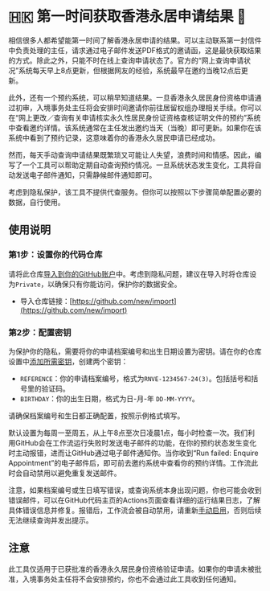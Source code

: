 # 🇭🇰 第一时间获取香港永居申请结果 🔔

相信很多人都希望能第一时间了解香港永居申请的结果。可以主动联系第一封信件中负责处理的主任，请求通过电子邮件发送PDF格式的邀请函，这是最快获取结果的方式。除此之外，只能不时在线上查询申请状态了。官方的“网上查询申请状况”系统每天早上8点更新，但根据网友的经验，系统最早在邀约当晚12点后更新。

此外，还有一个预约系统，可以稍早知道结果。一旦香港永久居民身份资格申请通过初审，入境事务处主任将会安排时间邀请你前往居留权组办理相关手续。你可以在“网上更改／查询有关申请核实永久性居民身份证资格查核证明文件的预约”系统中查看邀约详情。该系统通常在主任发出邀约当天（当晚）即可更新。如果你在该系统中看到了预约记录，这意味着你的香港永久居民申请已经成功。

然而，每天手动查询申请结果既繁琐又可能让人失望，浪费时间和情感。因此，编写了一个工具可以帮助定期自动查询预约情况。一旦系统状态发生变化，工具将自动发送电子邮件通知，只需静候邮件通知即可。

考虑到隐私保护，该工具不提供代查服务。但你可以按照以下步骤简单配置必要的数据，自行使用。

## 使用说明

### 第1步：设置你的代码仓库
请将此仓库[导入到你的GitHub账户](https://docs.github.com/zh/migrations/importing-source-code/using-github-importer/importing-a-repository-with-github-importer)中。考虑到隐私问题，建议在导入时将仓库设为`Private`，以确保只有你能访问，保护你的数据安全。
   - 导入仓库链接：[https://github.com/new/import](https://github.com/new/import)

### 第2步：配置密钥
为保护你的隐私，需要将你的申请档案编号和出生日期设置为密钥。请在你的仓库设置中[添加所需密钥](https://docs.github.com/zh/actions/security-guides/using-secrets-in-github-actions#creating-secrets-for-a-repository)，创建两个密钥：
   - `REFERENCE`：你的申请档案编号，格式为`RNVE-1234567-24(3)`。包括括号和括号里的验证码。
   - `BIRTHDAY`：你的出生日期，格式为日-月-年 `DD-MM-YYYY`。

请确保档案编号和生日都正确配置，按照示例格式填写。

默认设置为每周一至周五，从上午8点至次日凌晨1点，每小时检查一次。我们利用GitHub会在工作流运行失败时发送电子邮件的功能，在你的预约状态发生变化时主动报错，进而让GitHub通过电子邮件通知你。当你收到“Run failed: Enquire Appointment”的电子邮件后，即可前去邀约系统中查看你的预约详情。工作流此时会自动禁用以避免重复发送邮件。

注意，如果档案编号或生日填写错误，或查询系统本身出现问题，你也可能会收到错误邮件，可以在GitHub代码主页的Actions页面查看详细的运行结果日志，了解具体错误信息并修复。报错后，工作流会被自动禁用，请重新[手动启用](https://docs.github.com/zh/actions/using-workflows/disabling-and-enabling-a-workflow)，否则后续无法继续查询并发出提示。

## 注意
此工具仅适用于已获批准的香港永久居民身份资格验证申请。如果你的申请未被批准，入境事务处主任将不会安排预约，你也不会通过此工具收到任何通知。

